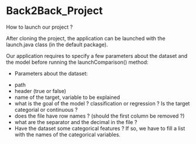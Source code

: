 # Back2Back_Project

How to launch our project ? 

After cloning the project, the application can be launched with the launch.java class (in the default package). 

Our application requires to specify a few parameters about the dataset and the model before running the launchComparison() method: 
* Parameters about the dataset: 
 - path
 - header (true or false)
 - name of the target, variable to be explained
 - what is the goal of the model ? classification or regression ? Is the target categorial or continuous ? 
 - does the file have row names ? (should the first column be removed ?)
 - what are the separator and the decimal in the file ? 
 - Have the dataset some categorical features ? If so, we have to fill a list with the names of the categorical variables.

 

